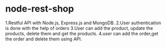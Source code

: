 # node-rest-shop
1.Restful API with Node.js, Express.js and MongoDB.
2.User authentication is done with the help of orders
3.User can add the product, update the products, delete them and get the products.
4.user can add the order,get the order and delete them using API.
